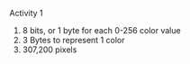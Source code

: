 Activity 1
1. 8 bits, or 1 byte for each 0-256 color value
2. 3 Bytes to represent 1 color
3. 307,200 pixels

